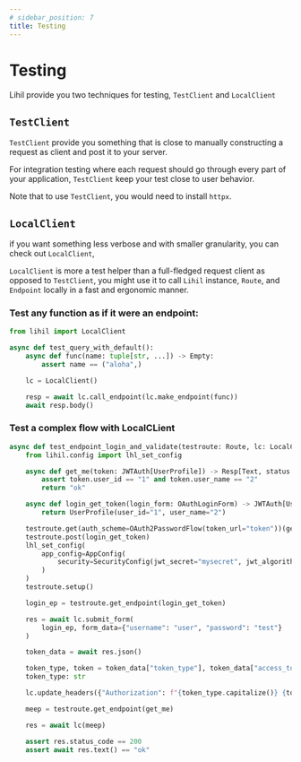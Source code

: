 ```yaml
---
# sidebar_position: 7
title: Testing
---
```


# Testing

Lihil provide you two techniques for testing, `TestClient` and `LocalClient`

## `TestClient`

`TestClient` provide you something that is close to manually constructing a request as client and post it to your server.

For integration testing where each request should go through every part of your application, `TestClient` keep your test close to user behavior.

Note that to use `TestClient`, you would need to install `httpx`.


## `LocalClient`

if you want something less verbose and with smaller granularity, you can check out `LocalClient`,

`LocalClient` is more a test helper than a full-fledged request client as opposed to `TestClient`, you might use it to call `Lihil` instance, `Route`, and `Endpoint` locally in a fast and ergonomic manner.


### Test any function as if it were an endpoint:

```python
from lihil import LocalClient

async def test_query_with_default():
    async def func(name: tuple[str, ...]) -> Empty:
        assert name == ("aloha",)

    lc = LocalClient()

    resp = await lc.call_endpoint(lc.make_endpoint(func))
    await resp.body()
```

### Test a complex flow with LocalCLient

```python
async def test_endpoint_login_and_validate(testroute: Route, lc: LocalClient):
    from lihil.config import lhl_set_config

    async def get_me(token: JWTAuth[UserProfile]) -> Resp[Text, status.OK]:
        assert token.user_id == "1" and token.user_name == "2"
        return "ok"

    async def login_get_token(login_form: OAuthLoginForm) -> JWTAuth[UserProfile]:
        return UserProfile(user_id="1", user_name="2")

    testroute.get(auth_scheme=OAuth2PasswordFlow(token_url="token"))(get_me)
    testroute.post(login_get_token)
    lhl_set_config(
        app_config=AppConfig(
            security=SecurityConfig(jwt_secret="mysecret", jwt_algorithms=["HS256"])
        )
    )
    testroute.setup()

    login_ep = testroute.get_endpoint(login_get_token)

    res = await lc.submit_form(
        login_ep, form_data={"username": "user", "password": "test"}
    )

    token_data = await res.json()

    token_type, token = token_data["token_type"], token_data["access_token"]
    token_type: str

    lc.update_headers({"Authorization": f"{token_type.capitalize()} {token}"})

    meep = testroute.get_endpoint(get_me)

    res = await lc(meep)

    assert res.status_code == 200
    assert await res.text() == "ok"
```
